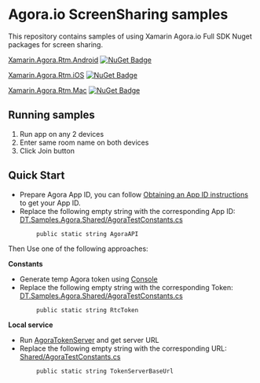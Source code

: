 Agora.io ScreenSharing samples
========================================

This repository contains samples of using Xamarin Agora.io Full SDK Nuget packages for screen sharing.

[Xamarin.Agora.Rtm.Android](https://www.nuget.org/packages/Xamarin.Agora.Rtm.Android/) [![NuGet Badge](https://buildstats.info/nuget/Xamarin.Agora.Rtm.Android)](https://www.nuget.org/packages/Xamarin.Agora.Rtm.Android/)

[Xamarin.Agora.Rtm.iOS](https://www.nuget.org/packages/Xamarin.Agora.Rtm.iOS/) [![NuGet Badge](https://buildstats.info/nuget/Xamarin.Agora.Rtm.iOS)](https://www.nuget.org/packages/Xamarin.Agora.Rtm.iOS/)

[Xamarin.Agora.Rtm.Mac](https://www.nuget.org/packages/Xamarin.Agora.Rtm.Mac/) [![NuGet Badge](https://buildstats.info/nuget/Xamarin.Agora.Rtm.Mac)](https://www.nuget.org/packages/Xamarin.Agora.Rtm.Mac/)


Running samples
---------------

1. Run app on any 2 devices
1. Enter same room name on both devices 
1. Click Join button


Quick Start
-----------
- Prepare Agora App ID, you can follow [Obtaining an App ID instructions](https://docs.agora.io/en/2.1.1/product/Video/Agora%20Basics/key_web#app-id-web) to get your App ID.
- Replace the following empty string with the corresponding App ID:
    [DT.Samples.Agora.Shared/AgoraTestConstants.cs](../Shared/AgoraTestConstants.cs)
```
        public static string AgoraAPI
```
Then Use one of the following approaches:

**Constants**
- Generate temp Agora token using [Console](https://console.agora.io/)
- Replace the following empty string with the corresponding Token:
    [DT.Samples.Agora.Shared/AgoraTestConstants.cs](../Shared/AgoraTestConstants.cs)
```
        public static string RtcToken
```
**Local service**
- Run [AgoraTokenServer](../AgoraTokenServer) and get server URL
- Replace the following empty string with the corresponding URL:
    [Shared/AgoraTestConstants.cs](../Shared/AgoraTestConstants.cs)
```
        public static string TokenServerBaseUrl
```